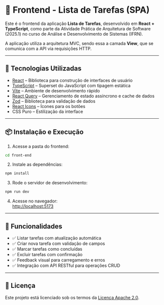 # 📝 Frontend - Lista de Tarefas (SPA)

Este é o frontend da aplicação **Lista de Tarefas**, desenvolvido em **React + TypeScript**, como parte da Atividade Prática de Arquitetura de Software (2025.1) no curso de Análise e Desenvolvimento de Sistemas (IFRN).

A aplicação utiliza a arquitetura MVC, sendo essa a camada **View**, que se comunica com a API via requisições HTTP.

---

## 🚀 Tecnologias Utilizadas

- [React](https://reactjs.org/) – Biblioteca para construção de interfaces de usuário
- [TypeScript](https://www.typescriptlang.org/) – Superset do JavaScript com tipagem estática
- [Vite](https://vitejs.dev/) – Ambiente de desenvolvimento rápido
- [React Query](https://tanstack.com/query/latest) – Gerenciamento de estado assíncrono e cache de dados
- [Zod](https://zod.dev/) – Biblioteca para validação de dados
- [React Icons](https://react-icons.github.io/react-icons/) – Ícones para os botões
- CSS Puro – Estilização da interface

---

## 📦 Instalação e Execução

1. Acesse a pasta do frontend:

```bash
cd front-end
```

2. Instale as dependências:

```bash
npm install
```

3. Rode o servidor de desenvolvimento:

```bash
npm run dev
```

4. Acesse no navegador:  
[http://localhost:5173](http://localhost:5173)

---

## 🧠 Funcionalidades

- ✅ Listar tarefas com atualização automática
- ✅ Criar nova tarefa com validação de campos
- ✅ Marcar tarefas como concluídas
- ✅ Excluir tarefas com confirmação
- ✅ Feedback visual para carregamento e erros
- ✅ Integração com API RESTful para operações CRUD

---

## 📄 Licença

Este projeto está licenciado sob os termos da [Licença Apache 2.0](https://www.apache.org/licenses/LICENSE-2.0).
